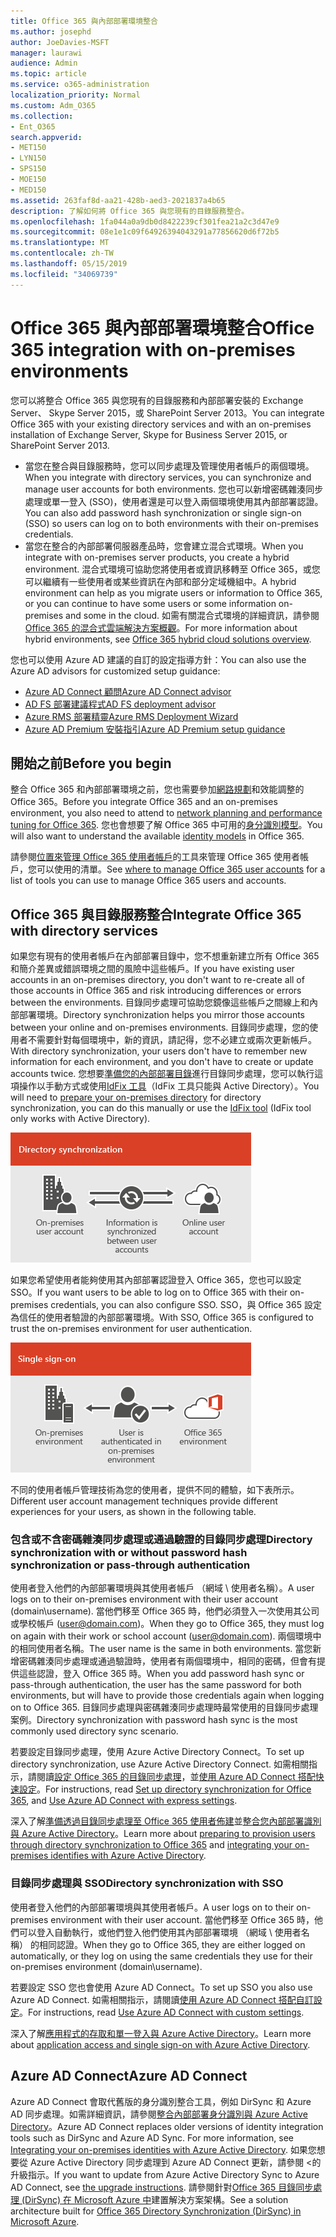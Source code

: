 ```yaml
---
title: Office 365 與內部部署環境整合
ms.author: josephd
author: JoeDavies-MSFT
manager: laurawi
audience: Admin
ms.topic: article
ms.service: o365-administration
localization_priority: Normal
ms.custom: Adm_O365
ms.collection:
- Ent_O365
search.appverid:
- MET150
- LYN150
- SPS150
- MOE150
- MED150
ms.assetid: 263faf8d-aa21-428b-aed3-2021837a4b65
description: 了解如何將 Office 365 與您現有的目錄服務整合。
ms.openlocfilehash: 1fa044a0a9db0d8422239cf301fea21a2c3d47e9
ms.sourcegitcommit: 08e1e1c09f64926394043291a77856620d6f72b5
ms.translationtype: MT
ms.contentlocale: zh-TW
ms.lasthandoff: 05/15/2019
ms.locfileid: "34069739"
---
```

# <a name="office-365-integration-with-on-premises-environments"></a><span data-ttu-id="2af15-103">Office 365 與內部部署環境整合</span><span class="sxs-lookup"><span data-stu-id="2af15-103">Office 365 integration with on-premises environments</span></span>

<span data-ttu-id="2af15-104">您可以將整合 Office 365 與您現有的目錄服務和內部部署安裝的 Exchange Server、 Skype Server 2015，或 SharePoint Server 2013。</span><span class="sxs-lookup"><span data-stu-id="2af15-104">You can integrate Office 365 with your existing directory services and with an on-premises installation of Exchange Server, Skype for Business Server 2015, or SharePoint Server 2013.</span></span>
  
 - <span data-ttu-id="2af15-105">當您在整合與目錄服務時，您可以同步處理及管理使用者帳戶的兩個環境。</span><span class="sxs-lookup"><span data-stu-id="2af15-105">When you integrate with directory services, you can synchronize and manage user accounts for both environments.</span></span> <span data-ttu-id="2af15-106">您也可以新增密碼雜湊同步處理或單一登入 (SSO)，使用者還是可以登入兩個環境使用其內部部署認證。</span><span class="sxs-lookup"><span data-stu-id="2af15-106">You can also add password hash synchronization or single sign-on (SSO) so users can log on to both environments with their on-premises credentials.</span></span>
 - <span data-ttu-id="2af15-107">當您在整合的內部部署伺服器產品時，您會建立混合式環境。</span><span class="sxs-lookup"><span data-stu-id="2af15-107">When you integrate with on-premises server products, you create a hybrid environment.</span></span> <span data-ttu-id="2af15-108">混合式環境可協助您將使用者或資訊移轉至 Office 365，或您可以繼續有一些使用者或某些資訊在內部和部分定域機組中。</span><span class="sxs-lookup"><span data-stu-id="2af15-108">A hybrid environment can help as you migrate users or information to Office 365, or you can continue to have some users or some information on-premises and some in the cloud.</span></span> <span data-ttu-id="2af15-109">如需有關混合式環境的詳細資訊，請參閱[Office 365 的混合式雲端解決方案概觀](https://support.office.com/article/59616fab-acdb-40e9-b414-cf0c965c80b7)。</span><span class="sxs-lookup"><span data-stu-id="2af15-109">For more information about hybrid environments, see [Office 365 hybrid cloud solutions overview](https://support.office.com/article/59616fab-acdb-40e9-b414-cf0c965c80b7).</span></span>

<span data-ttu-id="2af15-110">您也可以使用 Azure AD 建議的自訂的設定指導方針：</span><span class="sxs-lookup"><span data-stu-id="2af15-110">You can also use the Azure AD advisors for customized setup guidance:</span></span>
- [<span data-ttu-id="2af15-111">Azure AD Connect 顧問</span><span class="sxs-lookup"><span data-stu-id="2af15-111">Azure AD Connect advisor</span></span>](https://aka.ms/aadconnectpwsync)
- [<span data-ttu-id="2af15-112">AD FS 部署建議程式</span><span class="sxs-lookup"><span data-stu-id="2af15-112">AD FS deployment advisor</span></span>](https://aka.ms/adfsguidance)
- [<span data-ttu-id="2af15-113">Azure RMS 部署精靈</span><span class="sxs-lookup"><span data-stu-id="2af15-113">Azure RMS Deployment Wizard</span></span>](https://aka.ms/azuremsguidance)
- [<span data-ttu-id="2af15-114">Azure AD Premium 安裝指引</span><span class="sxs-lookup"><span data-stu-id="2af15-114">Azure AD Premium setup guidance</span></span>](https://aka.ms/aadpguidance)
   
## <a name="before-you-begin"></a><span data-ttu-id="2af15-115">開始之前</span><span class="sxs-lookup"><span data-stu-id="2af15-115">Before you begin</span></span>
<span data-ttu-id="2af15-116">整合 Office 365 和內部部署環境之前，您也需要參加[網路規劃](network-planning-and-performance.md)和效能調整的 Office 365。</span><span class="sxs-lookup"><span data-stu-id="2af15-116">Before you integrate Office 365 and an on-premises environment, you also need to attend to [network planning and performance tuning for Office 365](network-planning-and-performance.md).</span></span> <span data-ttu-id="2af15-117">您也會想要了解 Office 365 中可用的[身分識別模型](about-office-365-identity.md)。</span><span class="sxs-lookup"><span data-stu-id="2af15-117">You will also want to understand the available [identity models](about-office-365-identity.md) in Office 365.</span></span> 

<span data-ttu-id="2af15-118">請參閱[位置來管理 Office 365 使用者帳戶](manage-office-365-accounts.md)的工具來管理 Office 365 使用者帳戶，您可以使用的清單。</span><span class="sxs-lookup"><span data-stu-id="2af15-118">See [where to manage Office 365 user accounts](manage-office-365-accounts.md) for a list of tools you can use to manage Office 365 users and accounts.</span></span> 
  
## <a name="integrate-office-365-with-directory-services"></a><span data-ttu-id="2af15-119">Office 365 與目錄服務整合</span><span class="sxs-lookup"><span data-stu-id="2af15-119">Integrate Office 365 with directory services</span></span>
<span data-ttu-id="2af15-120">如果您有現有的使用者帳戶在內部部署目錄中，您不想重新建立所有 Office 365 和簡介差異或錯誤環境之間的風險中這些帳戶。</span><span class="sxs-lookup"><span data-stu-id="2af15-120">If you have existing user accounts in an on-premises directory, you don't want to re-create all of those accounts in Office 365 and risk introducing differences or errors between the environments.</span></span> <span data-ttu-id="2af15-121">目錄同步處理可協助您鏡像這些帳戶之間線上和內部部署環境。</span><span class="sxs-lookup"><span data-stu-id="2af15-121">Directory synchronization helps you mirror those accounts between your online and on-premises environments.</span></span> <span data-ttu-id="2af15-122">目錄同步處理，您的使用者不需要針對每個環境中，新的資訊，請記得，您不必建立或兩次更新帳戶。</span><span class="sxs-lookup"><span data-stu-id="2af15-122">With directory synchronization, your users don't have to remember new information for each environment, and you don't have to create or update accounts twice.</span></span> <span data-ttu-id="2af15-123">您想要[準備您的內部部署目錄](prepare-for-directory-synchronization.md)進行目錄同步處理，您可以執行這項操作以手動方式或使用[IdFix 工具](install-and-run-idfix.md)（IdFix 工具只能與 Active Directory）。</span><span class="sxs-lookup"><span data-stu-id="2af15-123">You will need to [prepare your on-premises directory](prepare-for-directory-synchronization.md) for directory synchronization, you can do this manually or use the [IdFix tool](install-and-run-idfix.md) (IdFix tool only works with Active Directory).</span></span> 
  
![若要保留在內部部署和線上的使用者帳戶資訊同步處理使用目錄同步處理](media/a64af0d0-9be6-46b1-8727-277e683abf5e.png)
  
<span data-ttu-id="2af15-125">如果您希望使用者能夠使用其內部部署認證登入 Office 365，您也可以設定 SSO。</span><span class="sxs-lookup"><span data-stu-id="2af15-125">If you want users to be able to log on to Office 365 with their on-premises credentials, you can also configure SSO.</span></span> <span data-ttu-id="2af15-126">SSO，與 Office 365 設定為信任的使用者驗證的內部部署環境。</span><span class="sxs-lookup"><span data-stu-id="2af15-126">With SSO, Office 365 is configured to trust the on-premises environment for user authentication.</span></span>
  
![搭配單一登入，相同的帳戶是可在內部部署與線上環境](media/d76235f2-8a53-405e-b8ef-dfa4cfc208b8.png)
  
<span data-ttu-id="2af15-128">不同的使用者帳戶管理技術為您的使用者，提供不同的體驗，如下表所示。</span><span class="sxs-lookup"><span data-stu-id="2af15-128">Different user account management techniques provide different experiences for your users, as shown in the following table.</span></span>
 
### <a name="directory-synchronization-with-or-without-password-hash-synchronization-or-pass-through-authentication"></a><span data-ttu-id="2af15-129">**包含或不含密碼雜湊同步處理或通過驗證的目錄同步處理**</span><span class="sxs-lookup"><span data-stu-id="2af15-129">**Directory synchronization with or without password hash synchronization or pass-through authentication**</span></span>
<span data-ttu-id="2af15-130">使用者登入他們的內部部署環境與其使用者帳戶 （網域 \ 使用者名稱）。</span><span class="sxs-lookup"><span data-stu-id="2af15-130">A user logs on to their on-premises environment with their user account (domain\username).</span></span> <span data-ttu-id="2af15-131">當他們移至 Office 365 時，他們必須登入一次使用其公司或學校帳戶 (user@domain.com)。</span><span class="sxs-lookup"><span data-stu-id="2af15-131">When they go to Office 365, they must log on again with their work or school account (user@domain.com).</span></span> <span data-ttu-id="2af15-132">兩個環境中的相同使用者名稱。</span><span class="sxs-lookup"><span data-stu-id="2af15-132">The user name is the same in both environments.</span></span> <span data-ttu-id="2af15-133">當您新增密碼雜湊同步處理或通過驗證時，使用者有兩個環境中，相同的密碼，但會有提供這些認證，登入 Office 365 時。</span><span class="sxs-lookup"><span data-stu-id="2af15-133">When you add password hash sync or pass-through authentication, the user has the same password for both environments, but will have to provide those credentials again when logging on to Office 365.</span></span> <span data-ttu-id="2af15-134">目錄同步處理與密碼雜湊同步處理時最常使用的目錄同步處理案例。</span><span class="sxs-lookup"><span data-stu-id="2af15-134">Directory synchronization with password hash sync is the most commonly used directory sync scenario.</span></span>

<span data-ttu-id="2af15-135">若要設定目錄同步處理，使用 Azure Active Directory Connect。</span><span class="sxs-lookup"><span data-stu-id="2af15-135">To set up directory synchronization, use Azure Active Directory Connect.</span></span> <span data-ttu-id="2af15-136">如需相關指示，請閱讀[設定 Office 365 的目錄同步處理](set-up-directory-synchronization.md)，並[使用 Azure AD Connect 搭配快速設定](https://go.microsoft.com/fwlink/p/?LinkId=698537)。</span><span class="sxs-lookup"><span data-stu-id="2af15-136">For instructions, read [Set up directory synchronization for Office 365](set-up-directory-synchronization.md), and [Use Azure AD Connect with express settings](https://go.microsoft.com/fwlink/p/?LinkId=698537).</span></span>

<span data-ttu-id="2af15-137">深入了解[準備透過目錄同步處理至 Office 365 使用者佈建](prepare-for-directory-synchronization.md)並[整合您內部部署識別與 Azure Active Directory](https://go.microsoft.com/fwlink/?LinkId=518101)。</span><span class="sxs-lookup"><span data-stu-id="2af15-137">Learn more about [preparing to provision users through directory synchronization to Office 365](prepare-for-directory-synchronization.md) and [integrating your on-premises identifies with Azure Active Directory](https://go.microsoft.com/fwlink/?LinkId=518101).</span></span>

### <a name="directory-synchronization-with-sso"></a><span data-ttu-id="2af15-138">**目錄同步處理與 SSO**</span><span class="sxs-lookup"><span data-stu-id="2af15-138">**Directory synchronization with SSO**</span></span>
<span data-ttu-id="2af15-139">使用者登入他們的內部部署環境與其使用者帳戶。</span><span class="sxs-lookup"><span data-stu-id="2af15-139">A user logs on to their on-premises environment with their user account.</span></span> <span data-ttu-id="2af15-140">當他們移至 Office 365 時，他們可以登入自動執行，或他們登入他們使用其內部部署環境 （網域 \ 使用者名稱） 的相同認證。</span><span class="sxs-lookup"><span data-stu-id="2af15-140">When they go to Office 365, they are either logged on automatically, or they log on using the same credentials they use for their on-premises environment (domain\username).</span></span>

<span data-ttu-id="2af15-141">若要設定 SSO 您也會使用 Azure AD Connect。</span><span class="sxs-lookup"><span data-stu-id="2af15-141">To set up SSO you also use Azure AD Connect.</span></span> <span data-ttu-id="2af15-142">如需相關指示，請閱讀[使用 Azure AD Connect 搭配自訂設定](https://go.microsoft.com/fwlink/p/?LinkID=698430)。</span><span class="sxs-lookup"><span data-stu-id="2af15-142">For instructions, read [Use Azure AD Connect with custom settings](https://go.microsoft.com/fwlink/p/?LinkID=698430).</span></span>

<span data-ttu-id="2af15-143">深入了解[應用程式的存取和單一登入與 Azure Active Directory](https://go.microsoft.com/fwlink/p/?LinkId=698604)。</span><span class="sxs-lookup"><span data-stu-id="2af15-143">Learn more about [application access and single sign-on with Azure Active Directory](https://go.microsoft.com/fwlink/p/?LinkId=698604).</span></span>

## <a name="azure-ad-connect"></a><span data-ttu-id="2af15-144">Azure AD Connect</span><span class="sxs-lookup"><span data-stu-id="2af15-144">Azure AD Connect</span></span>
<span data-ttu-id="2af15-145">Azure AD Connect 會取代舊版的身分識別整合工具，例如 DirSync 和 Azure AD 同步處理。如需詳細資訊，請參閱[整合內部部署身分識別與 Azure Active Directory](https://go.microsoft.com/fwlink/p/?LinkId=527969)。</span><span class="sxs-lookup"><span data-stu-id="2af15-145">Azure AD Connect replaces older versions of identity integration tools such as DirSync and Azure AD Sync. For more information, see [Integrating your on-premises identities with Azure Active Directory](https://go.microsoft.com/fwlink/p/?LinkId=527969).</span></span> <span data-ttu-id="2af15-146">如果您想要從 Azure Active Directory 同步處理到 Azure AD Connect 更新，請參閱 <<c0>的升級指示。</span><span class="sxs-lookup"><span data-stu-id="2af15-146">If you want to update from Azure Active Directory Sync to Azure AD Connect, see [the upgrade instructions](https://go.microsoft.com/fwlink/p/?LinkId=733240).</span></span> <span data-ttu-id="2af15-147">請參閱針對[Office 365 目錄同步處理 (DirSync) 在 Microsoft Azure 中](https://go.microsoft.com/fwlink/?LinkId=517887)建置解決方案架構。</span><span class="sxs-lookup"><span data-stu-id="2af15-147">See a solution architecture built for [Office 365 Directory Synchronization (DirSync) in Microsoft Azure](https://go.microsoft.com/fwlink/?LinkId=517887).</span></span>